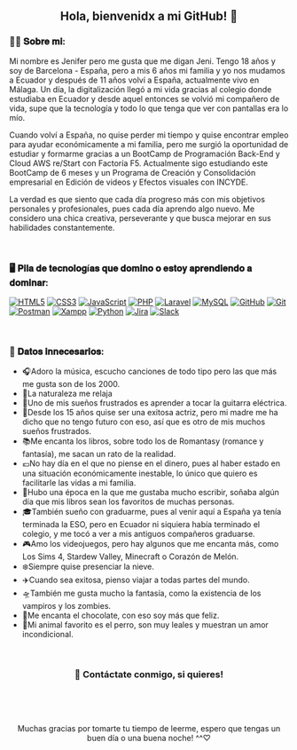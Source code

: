 <div align="center">
  
  ## Hola, bienvenidx a mi GitHub! 👋
</div>

### 🙋‍♀️ 𝐒𝐨𝐛𝐫𝐞 𝐦𝐢:

Mi nombre es Jenifer pero me gusta que me digan Jeni. Tengo 18 años y soy de Barcelona - España, pero a mis 6 años mi familia y yo nos mudamos a Ecuador y después de 11 años volví a España, actualmente vivo en Málaga.
Un día, la digitalización llegó a mi vida gracias al colegio donde estudiaba en Ecuador y desde aquel entonces se volvió mi compañero de vida, supe que la tecnología y todo lo que tenga que ver con pantallas era lo mío.

Cuando volví a España, no quise perder mi tiempo y quise encontrar empleo para ayudar económicamente a mi familia, pero me surgió la oportunidad de estudiar y formarme gracias a un BootCamp de Programación Back-End y Cloud AWS re/Start con Factoría F5.
Actualmente sigo estudiando este BootCamp de 6 meses y un Programa de Creación y Consolidación empresarial en Edición de videos y Efectos visuales con INCYDE.

La verdad es que siento que cada día progreso más con mis objetivos personales y profesionales, pues cada día aprendo algo nuevo.
Me considero una chica creativa, perseverante y que busca mejorar en sus habilidades constantemente.

<br>

### 🖥️ 𝐏𝐢𝐥𝐚 𝐝𝐞 𝐭𝐞𝐜𝐧𝐨𝐥𝐨𝐠í𝐚𝐬 𝐪𝐮𝐞 𝐝𝐨𝐦𝐢𝐧𝐨 𝐨 𝐞𝐬𝐭𝐨𝐲 𝐚𝐩𝐫𝐞𝐧𝐝𝐢𝐞𝐧𝐝𝐨 𝐚 𝐝𝐨𝐦𝐢𝐧𝐚𝐫:

<a href='https://github.com/shivamkapasia0' target="_blank"><img alt='HTML5' src='https://img.shields.io/badge/HTML5-100000?style=for-the-badge&logo=HTML5&logoColor=f16529&labelColor=FFFFFF&color=FFFFFF'/></a>
<a href='https://github.com/shivamkapasia0' target="_blank"><img alt='CSS3' src='https://img.shields.io/badge/CSS3-100000?style=for-the-badge&logo=CSS3&logoColor=0096dc&labelColor=FFFFFF&color=FFFFFF'/></a>
<a href='https://github.com/shivamkapasia0' target="_blank"><img alt='JavaScript' src='https://img.shields.io/badge/JavaScript-100000?style=for-the-badge&logo=JavaScript&logoColor=fbd725&labelColor=FFFFFF&color=FFFFFF'/></a>
<a href='https://github.com/shivamkapasia0' target="_blank"><img alt='PHP' src='https://img.shields.io/badge/PHP-100000?style=for-the-badge&logo=PHP&logoColor=777bb3&labelColor=FFFFFF&color=FFFFFF'/></a>
<a href='https://github.com/shivamkapasia0' target="_blank"><img alt='Laravel' src='https://img.shields.io/badge/Laravel-100000?style=for-the-badge&logo=Laravel&logoColor=ff2d20&labelColor=FFFFFF&color=FFFFFF'/></a>
<a href='https://github.com/shivamkapasia0' target="_blank"><img alt='MySQL' src='https://img.shields.io/badge/MySQL-100000?style=for-the-badge&logo=MySQL&logoColor=00618a&labelColor=FFFFFF&color=FFFFFF'/></a>
<a href='https://github.com/shivamkapasia0' target="_blank"><img alt='GitHub' src='https://img.shields.io/badge/GitHub-100000?style=for-the-badge&logo=GitHub&logoColor=000000&labelColor=FFFFFF&color=FFFFFF'/></a>
<a href='https://github.com/shivamkapasia0' target="_blank"><img alt='Git' src='https://img.shields.io/badge/Git-100000?style=for-the-badge&logo=Git&logoColor=de4c36&labelColor=FFFFFF&color=FFFFFF'/></a>
<a href='https://github.com/shivamkapasia0' target="_blank"><img alt='Postman' src='https://img.shields.io/badge/Postman-100000?style=for-the-badge&logo=Postman&logoColor=ff6c37&labelColor=FFFFFF&color=FFFFFF'/></a>
<a href='https://github.com/shivamkapasia0' target="_blank"><img alt='Xampp' src='https://img.shields.io/badge/Xampp-100000?style=for-the-badge&logo=Xampp&logoColor=fb7a24&labelColor=FFFFFF&color=FFFFFF'/></a>
<a href='https://github.com/shivamkapasia0' target="_blank"><img alt='Python' src='https://img.shields.io/badge/Python-100000?style=for-the-badge&logo=Python&logoColor=4684b5&labelColor=FFFFFF&color=FFFFFF'/></a>
<a href='https://github.com/shivamkapasia0' target="_blank"><img alt='Jira' src='https://img.shields.io/badge/Jira-100000?style=for-the-badge&logo=Jira&logoColor=137fff&labelColor=FFFFFF&color=FFFFFF'/></a>
<a href='https://github.com/shivamkapasia0' target="_blank"><img alt='Slack' src='https://img.shields.io/badge/Slack-100000?style=for-the-badge&logo=Slack&logoColor=550d4b&labelColor=FFFFFF&color=FFFFFF'/></a>

<br>

### 💬 𝐃𝐚𝐭𝐨𝐬 𝐢𝐧𝐧𝐞𝐜𝐞𝐬𝐚𝐫𝐢𝐨𝐬:
- 🎧Adoro la música, escucho canciones de todo tipo pero las que más me gusta son de los 2000.
- 🌱La naturaleza me relaja
- 🎸Uno de mis sueños frustrados es aprender a tocar la guitarra eléctrica.
- 🎥Desde los 15 años quise ser una exitosa actriz, pero mi madre me ha dicho que no tengo futuro con eso, así que es otro de mis muchos sueños frustrados.
- 📚Me encanta los libros, sobre todo los de Romantasy (romance y fantasía), me sacan un rato de la realidad.
- 💶No hay día en el que no piense en el dinero, pues al haber estado en una situación económicamente inestable, lo único que quiero es facilitarle las vidas a mi familia.
- 📝Hubo una época en la que me gustaba mucho escribir, soñaba algún día que mis libros sean los favoritos de muchas personas.
- 🎓También sueño con graduarme, pues al venir aquí a España ya tenía terminada la ESO, pero en Ecuador ni siquiera había terminado el colegio, y me tocó a ver a mis antiguos compañeros graduarse. 
- 🎮Amo los videojuegos, pero hay algunos que me encanta más, como Los Sims 4, Stardew Valley, Minecraft o Corazón de Melón.
- ❄️Siempre quise presenciar la nieve.
- ✈️Cuando sea exitosa, pienso viajar a todas partes del mundo.
- 🛸También me gusta mucho la fantasía, como la existencia de los vampiros y los zombies.
- 🍫Me encanta el chocolate, con eso soy más que feliz.
- 🐶Mi animal favorito es el perro, son muy leales y muestran un amor incondicional.

<br>
<div align="center">

  ### 📲 Contáctate conmigo, si quieres!

<a href='mailto:jenifermoyano2006@gmail.com' target="_blank"><img alt='' src='https://img.shields.io/badge/GMail-100000?style=for-the-badge&logo=&logoColor=FFFFFF&labelColor=FFFFFF&color=e65a4d'/></a>
<a href='https://www.linkedin.com/in/jenifer-moyano-sanrom%C3%A1-143788333/' target="_blank"><img alt='' src='https://img.shields.io/badge/LinkedIn-100000?style=for-the-badge&logo=&logoColor=FFFFFF&labelColor=FFFFFF&color=007ebb'/></a>
<a href='https://www.instagram.com/jenii_ms_?igsh=aHhobnE1eTJicDBk' target="_blank"><img alt='' src='https://img.shields.io/badge/Instagram-100000?style=for-the-badge&logo=&logoColor=FFFFFF&labelColor=FFFFFF&color=cc2cc2'/></a>

<br>

Muchas gracias por tomarte tu tiempo de leerme, espero que tengas un buen día o una buena noche! ^^♡
</div>
